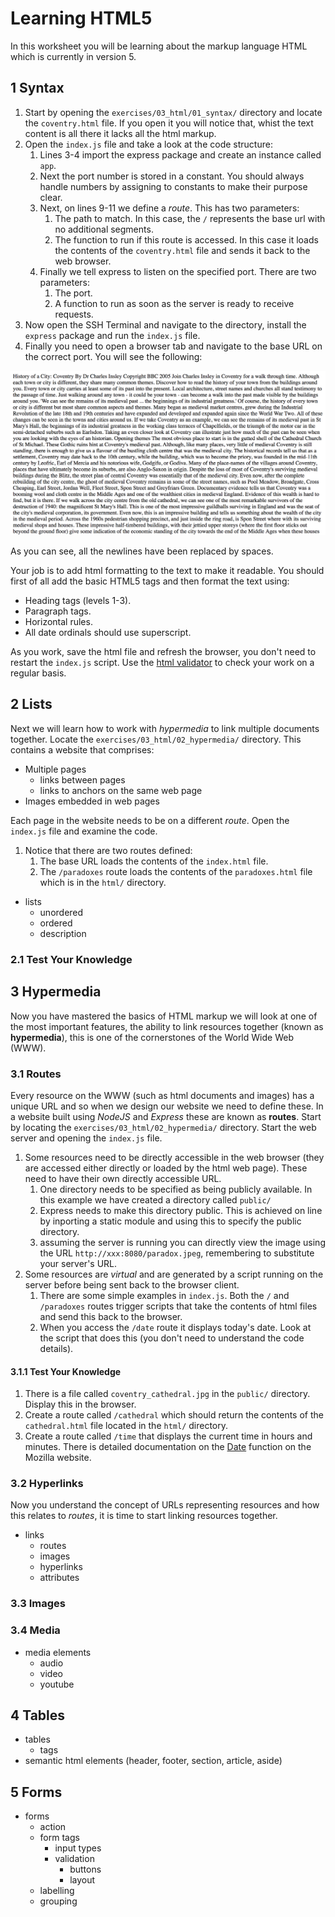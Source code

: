 
# Learning HTML5

In this worksheet you will be learning about the markup language HTML which is currently in version 5.

## 1 Syntax

1. Start by opening the `exercises/03_html/01_syntax/` directory and locate the `coventry.html` file. If you open it you will notice that, whist the text content is all there it lacks all the html markup.
2. Open the `index.js` file and take a look at the code structure:
    1. Lines 3-4 import the express package and create an instance called `app`.
    2. Next the port number is stored in a constant. You should always handle numbers by assigning to constants to make their purpose clear.
    3. Next, on lines 9-11 we define a _route_. This has two parameters:
        1. The path to match. In this case, the `/` represents the base url with no additional segments.
        2. The function to run if this route is accessed. In this case it loads the contents of the `coventry.html` file and sends it back to the web browser.
    4. Finally we tell express to listen on the specified port. There are two parameters:
        1. The port.
        2. A function to run as soon as the server is ready to receive requests.
3. Now open the SSH Terminal and navigate to the directory, install the `express` package and run the `index.js` file.
4. Finally you need to open a browser tab and navigate to the base URL on the correct port. You will see the following:

![the unformatted text](exercises/.images/chrome_07.png)

As you can see, all the newlines have been replaced by spaces.

Your job is to add html formatting to the text to make it readable. You should first of all add the basic HTML5 tags and then format the text using:

- Heading tags (levels 1-3).
- Paragraph tags.
- Horizontal rules.
- All date ordinals should use superscript.

As you work, save the html file and refresh the browser, you don't need to restart the `index.js` script. Use the [html validator](https://validator.w3.org/#validate_by_input) to check your work on a regular basis.

## 2 Lists

Next we will learn how to work with _hypermedia_ to link multiple documents together. Locate the `exercises/03_html/02_hypermedia/` directory. This contains a website that comprises:

- Multiple pages
    - links between pages
    - links to anchors on the same web page
- Images embedded in web pages

Each page in the website needs to be on a different _route_. Open the `index.js` file and examine the code.

1. Notice that there are two routes defined:
    1. The base URL loads the contents of the `index.html` file.
    2. The `/paradoxes` route loads the contents of the `paradoxes.html` file which is in the `html/` directory.

- lists
    - unordered
    - ordered
    - description

### 2.1 Test Your Knowledge

## 3 Hypermedia

Now you have mastered the basics of HTML markup we will look at one of the most important features, the ability to link resources together (known as **hypermedia**), this is one of the cornerstones of the World Wide Web (WWW).

### 3.1 Routes

Every resource on the WWW (such as html documents and images) has a unique URL and so when we design our website we need to define these. In a website built using _NodeJS_ and _Express_ these are known as **routes**. Start by locating the `exercises/03_html/02_hypermedia/` directory. Start the web server and opening the `index.js` file.

1. Some resources need to be directly accessible in the web browser (they are accessed either directly or loaded by the html web page). These need to have their own directly accessible URL.
    1. One directory needs to be specified as being publicly available. In this example we have created a directory called `public/`
    2. Express needs to make this directory public. This is achieved on line by inporting a static module and using this to specify the public directory.
    3. assuming the server is running you can directly view the image using the URL `http://xxx:8080/paradox.jpeg`, remembering to substitute your server's URL.
2. Some resources are _virtual_ and are generated by a script running on the server before being sent back to the browser client.
    1. There are some simple examples in `index.js`. Both the `/` and `/paradoxes` routes trigger scripts that take the contents of html files and send this back to the browser.
    2. When you access the `/date` route it displays today's date. Look at the script that does this (you don't need to understand the code details).

#### 3.1.1 Test Your Knowledge

1. There is a file called `coventry_cathedral.jpg` in the `public/` directory. Display this in the browser.
2. Create a route called `/cathedral` which should return the contents of the `cathedral.html` file located in the `html/` directory.
3. Create a route called `/time` that displays the current time in hours and minutes. There is detailed documentation on the [Date](https://developer.mozilla.org/en-US/docs/Web/JavaScript/Reference/Global_Objects/Date) function on the Mozilla website.

### 3.2 Hyperlinks

Now you understand the concept of URLs representing resources and how this relates to _routes_, it is time to start linking resources together.

- links
    - routes
    - images
    - hyperlinks
    - attributes

### 3.3 Images

### 3.4 Media

- media elements
    - audio
    - video
    - youtube

## 4 Tables

- tables
    - tags
- semantic html elements (header, footer, section, article, aside)

## 5 Forms

- forms
    - action
    - form tags
      - input types
      - validation
        - buttons
        - layout
    - labelling
    - grouping
